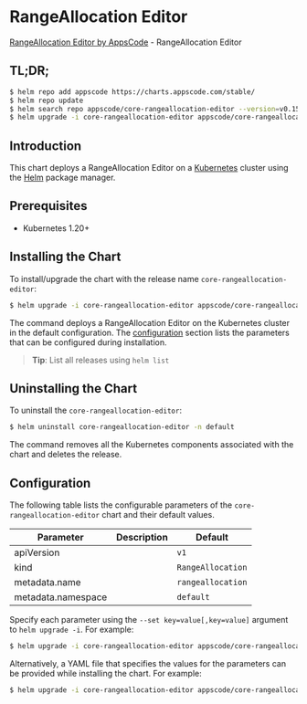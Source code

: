 # RangeAllocation Editor

[RangeAllocation Editor by AppsCode](https://appscode.com) - RangeAllocation Editor

## TL;DR;

```bash
$ helm repo add appscode https://charts.appscode.com/stable/
$ helm repo update
$ helm search repo appscode/core-rangeallocation-editor --version=v0.15.0
$ helm upgrade -i core-rangeallocation-editor appscode/core-rangeallocation-editor -n default --create-namespace --version=v0.15.0
```

## Introduction

This chart deploys a RangeAllocation Editor on a [Kubernetes](http://kubernetes.io) cluster using the [Helm](https://helm.sh) package manager.

## Prerequisites

- Kubernetes 1.20+

## Installing the Chart

To install/upgrade the chart with the release name `core-rangeallocation-editor`:

```bash
$ helm upgrade -i core-rangeallocation-editor appscode/core-rangeallocation-editor -n default --create-namespace --version=v0.15.0
```

The command deploys a RangeAllocation Editor on the Kubernetes cluster in the default configuration. The [configuration](#configuration) section lists the parameters that can be configured during installation.

> **Tip**: List all releases using `helm list`

## Uninstalling the Chart

To uninstall the `core-rangeallocation-editor`:

```bash
$ helm uninstall core-rangeallocation-editor -n default
```

The command removes all the Kubernetes components associated with the chart and deletes the release.

## Configuration

The following table lists the configurable parameters of the `core-rangeallocation-editor` chart and their default values.

|     Parameter      | Description |           Default            |
|--------------------|-------------|------------------------------|
| apiVersion         |             | <code>v1</code>              |
| kind               |             | <code>RangeAllocation</code> |
| metadata.name      |             | <code>rangeallocation</code> |
| metadata.namespace |             | <code>default</code>         |


Specify each parameter using the `--set key=value[,key=value]` argument to `helm upgrade -i`. For example:

```bash
$ helm upgrade -i core-rangeallocation-editor appscode/core-rangeallocation-editor -n default --create-namespace --version=v0.15.0 --set apiVersion=v1
```

Alternatively, a YAML file that specifies the values for the parameters can be provided while
installing the chart. For example:

```bash
$ helm upgrade -i core-rangeallocation-editor appscode/core-rangeallocation-editor -n default --create-namespace --version=v0.15.0 --values values.yaml
```
